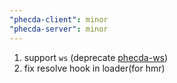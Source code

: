 ```yaml
---
"phecda-client": minor
"phecda-server": minor
---
```


1. support `ws` (deprecate [phecda-ws](https://github.com/fgsreally/phecda-ws))
2. fix resolve hook in loader(for hmr)

